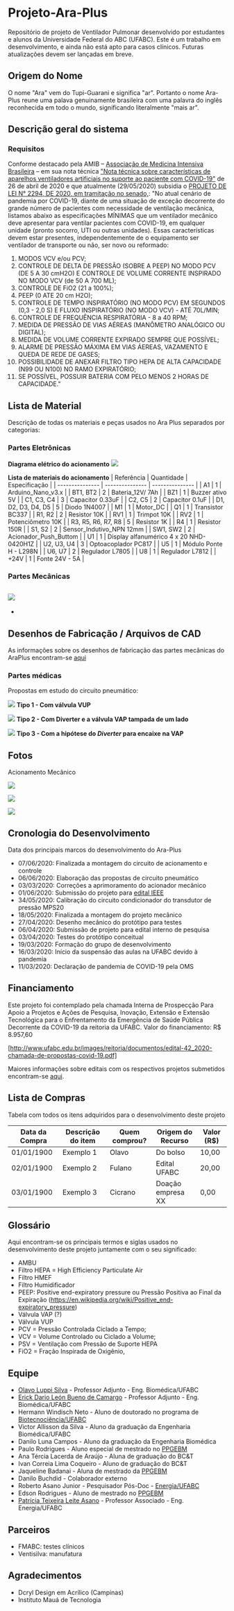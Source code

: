 # Projeto-Ara-Plus
Repositório de projeto de Ventilador Pulmonar desenvolvido por estudantes e alunos da Universidade Federal do ABC (UFABC). Este é um trabalho em desenvolvimento, e ainda não está apto para casos clínicos. Futuras atualizações devem ser lançadas em breve.

## Origem do Nome
O nome "Ara" vem do Tupi-Guarani e significa "ar". Portanto o nome Ara-Plus reune uma palava genuinamente brasileira com uma palavra do inglês reconhecida em todo o mundo, significando literalmente "mais ar".

## Descrição geral do sistema

### Requisitos

Conforme destacado pela AMIB – [Associação de Medicina Intensiva Brasileira]() – em sua nota técnica ["Nota técnica sobre características de aparelhos ventiladores artificiais no suporte ao paciente com COVID-19"](http://www.amib.org.br/fileadmin/user_upload/amib/2020/abril/26/Nota_te__cnica_sobre_caracteri__sticas_de_aparelhos_ventiladores_artificiais_no_suporte_ao_paciente_com_COVID-19.pdf) de 26 de abril de 2020 e que atualmente (29/05/2020) subsidia o [PROJETO DE LEI N° 2294, DE 2020, em tramitação no senado,](https://www25.senado.leg.br/web/atividade/materias/-/materia/142132): "No atual cenário de pandemia por COVID-19, diante de uma situação de exceção decorrente do grande número de pacientes com necessidade de ventilação mecânica, listamos abaixo as especificações MÍNIMAS que um ventilador mecânico deve apresentar para ventilar pacientes com COVID-19, em qualquer unidade (pronto socorro, UTI ou outras unidades). Essas características devem estar presentes, independentemente de o equipamento ser ventilador de transporte ou não, ser novo ou reformado:
1. MODOS VCV e/ou PCV;
2. CONTROLE DE DELTA DE PRESSÃO (SOBRE A PEEP) NO MODO PCV (DE 5 A 30 cmH2O) E CONTROLE DE VOLUME CORRENTE INSPIRADO NO MODO VCV (de 50 A 700 ML);
3. CONTROLE DE FiO2 (21 a 100%);
4. PEEP (0 ATE 20 cm H2O);
5. CONTROLE DE TEMPO INSPIRATÓRIO (NO MODO PCV) EM SEGUNDOS (0,3 - 2,0 S) E FLUXO INSPIRATÓRIO (NO MODO VCV) - ATÉ 70L/MIN;
6. CONTROLE DE FREQUÊNCIA RESPIRATÓRIA - 8 a 40 RPM;
7. MEDIDA DE PRESSÃO DE VIAS AÉREAS (MANÔMETRO ANALÓGICO OU DIGITAL);
8. MEDIDA DE VOLUME CORRENTE EXPIRADO SEMPRE QUE POSSÍVEL;
9. ALARME DE PRESSÃO MÁXIMA EM VIAS ÁEREAS, VAZAMENTO E QUEDA DE REDE DE GASES;
10. POSSIBILIDADE DE ANEXAR FILTRO TIPO HEPA DE ALTA CAPACIDADE (N99 OU N100) NO RAMO EXPIRATÓRIO;
11. SE POSSÍVEL, POSSUIR BATERIA COM PELO MENOS 2 HORAS DE CAPACIDADE."

## Lista de Material
Descrição de todas os materiais e peças usados no Ara Plus separados por categorias:

### Partes Eletrônicas

**Diagrama elétrico do acionamento**
![](Images/diagrama_acionamento.png)

**Lista de materiais do acionamento**
 | Referência | Quantidade | Especificação | 
 | --------------- | --------------- | --------------- | 
 | A1 | 1 | Arduino_Nano_v3.x | 
 | BT1, BT2 | 2 | Bateria_12V/ 7Ah | 
 | BZ1 | 1 | Buzzer ativo 5V | 
 | C1, C3, C4 | 3 | Capacitor 0.33uF | 
 | C2, C5 | 2 | Capacitor 0.1uF | 
 | D1, D2, D3, D4, D5 | 5 | Diodo 1N4007 | 
 | M1 | 1 | Motor_DC | 
 | Q1 | 1 | Transistor BC337 | 
 | R1, R2 | 2 | Resistor 10K | 
 | RV1 | 1 | Trimpot 10K | 
 | RV2 | 1 | Potenciômetro 10K | 
 | R3, R5, R6, R7, R8 | 5 | Resistor 1K | 
 | R4 | 1 | Resistor 150R | 
 | S1, S2 | 2 | Sensor_Indutivo_NPN 12mm | 
 | SW1, SW2 | 2 | Acionador_Push_Buttom | 
 | U1 | 1 | Display alfanumérico 4 x 20 NHD-0420H1Z | 
 | U2, U3, U4 | 3 | Optoacoplador PC817 | 
 | U5 | 1 | Módulo Ponte H - L298N | 
 | U6, U7 | 2 | Regulador L7805 | 
 | U8 | 1 | Regulador L7812 | 
 | +24V | 1 | Fonte 24V - 5A |


### Partes Mecânicas
![](Images/mecanico.PNG)
-
-

## Desenhos de Fabricação / Arquivos de CAD
As informações sobre os desenhos de fabricação das partes mecânicas do AraPlus encontram-se [aqui](desenhos/DESENHOS.md)


### Partes médicas

Propostas em estudo do circuito pneumático:

![](Images/pneumatico_proposta1.jpeg)
**Tipo 1 - Com válvula VUP**

![](Images/pneumatico_proposta2.jpeg)
**Tipo 2 - Com Diverter e a válvula VAP tampada de um lado**

![](Images/pneumatico_proposta_3.jpeg)
**Tipo 3 - Com a hipótese do *Diverter* para encaixe na VAP**

## Fotos

Acionamento Mecânico

![](Images/Fotos/AraPlus_1.jpeg)

![](Images/Fotos/AraPlus_2.jpeg)

![](Images/Fotos/AraPlus_3.jpeg)


## Cronologia do Desenvolvimento
Data dos principais marcos do desenvolvimento do Ara-Plus

- 07/06/2020: Finalizada a montagem do circuito de acionamento e controle
- 06/06/2020: Elaboração das propostas de circuito pneumático
- 03/03/2020: Correções a aprimoramento do acionador mecânico
- 01/06/2020: Submissão do projeto para [edital IEEE](https://hac.ieee.org/funding-opportunities/covid-19-projects/)
- 34/05/2020: Calibração do circuito condicionador do transdutor de pressão MPS20
- 18/05/2020: Finalizada a montagem do projeto mecânico
- 27/04/2020: Desenho mecânico do protótipo para testes
- 06/04/2020: Submissão de projeto para edital interno de pesquisa
- 03/04/2020: Testes do protótipo conceitual
- 19/03/2020: Formação do grupo de desenvolvimento 
- 16/03/2020: Início da suspensão das aulas na UFABC devido à pandemia
- 11/03/2020: Declaração de pandemia de COVID-19 pela OMS

## Financiamento
Este projeto foi contemplado pela chamada Interna de Prospecção Para Apoio a Projetos e Ações de Pesquisa, Inovação, Extensão e Extensão Tecnológica para o Enfrentamento da Emergência de Saúde Pública Decorrente da COVID-19 da reitoria da UFABC.
Valor do financiamento: R$ 8.957,60

[http://www.ufabc.edu.br/images/reitoria/documentos/edital-42_2020-chamada-de-propostas-covid-19.pdf]

Maiores informações sobre editais com os respectivos projetos submetidos encontram-se [aqui](editais/EDITAIS.md).

## Lista de Compras 
Tabela com todos os itens adquiridos para o desenvolvimento deste projeto

Data da Compra  | Descrição do item | Quem comprou? | Origem do Recurso | Valor (R$)  
--------------- | ------------------|---------------|-------------------|------------
01/01/1900 | Exemplo 1 | Olavo | Do bolso | 10,00 
02/01/1900 | Exemplo 2 | Fulano | Edital UFABC | 20,00 
03/01/1900 | Exemplo 3 | Cicrano | Doação empresa XX | 0,00 


## Glossário
Aqui encontram-se os principais termos e siglas usados no desenvolvimento deste projeto juntamente com o seu significado:
- AMBU
- Filtro HEPA  = High Efficiency Particulate Air 
- Filtro HMEF
- Filtro Humidificador
- PEEP: Positive end-expiratory pressure ou Pressão Positiva ao Final da Expiração (https://en.wikipedia.org/wiki/Positive_end-expiratory_pressure)
- Válvula VAP (?)
- Válvula VUP
- PCV = Pressão Controlada Ciclado a Tempo;
- VCV = Volume Controlado ou Ciclado a Volume;
- PSV = Ventilação com Pressão de Suporte HEPA
- FiO2 = Fração Inspirada de Oxigênio,

## Equipe
- [Olavo Luppi Silva](http://ebm.ufabc.edu.br/docentes/olavo-luppi/) - Professor Adjunto - Eng. Biomédica/UFABC
- [Erick Dario León Bueno de Camargo](http://ebm.ufabc.edu.br/docentes/erickleon/) - Professor Adjunto - Eng. Biomédica/UFABC
- Hermann Windisch Neto - Aluno de doutorado no programa de [Biotecnociência/UFABC](http://propg.ufabc.edu.br/biotecnociencia/)
- Victor Allisson da Silva - Aluno da graduação da Engenharia Biomédica/UFABC
- Danilo Luna Campos - Aluno da graduação da Engenharia Biomédica
- Paulo Rodrigues - Aluno especial de mestrado no [PPGEBM](http://ebm.ufabc.edu.br/pos-graduacao/ppgebm/)
- Ana Tércia Lacerda de Araújo - Aluna de graduação do BC&T
- Ivan Correia Lima Coqueiro - Aluno de graduação do BC&T
- Jaqueline Badanai - Aluna de mestrado da [PPGEBM](http://ebm.ufabc.edu.br/pos-graduacao/ppgebm/)
- Danilo Buchdid - Colaborador externo
- Roberto Asano Junior - Pesquisador Pós-Doc - [Energia/UFABC](http://pgene.ufabc.edu.br)
- Edson Rodrigues - Aluno de mestrado no [PPGEBM](http://ebm.ufabc.edu.br/pos-graduacao/ppgebm/)
- [Patrícia Teixeira Leite Asano](http://cecs.ufabc.edu.br/index.php/docentes/contatos/23-docentes/143-patricia-teixeira-leite-asano.html) - Professor Associado - Eng. Energia/UFABC

## Parceiros
 - FMABC: testes clínicos
 - Ventisilva: manufatura
 
## Agradecimentos
 - Dcryl Design em Acrílico (Campinas)
 - Instituto Mauá de Tecnologia
 
